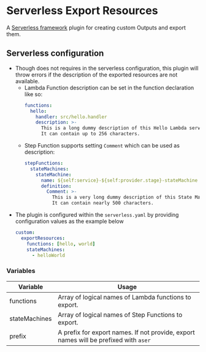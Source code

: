 # Serverless Export Resources

A [Serverless framework](https://www.serverless.com) plugin for creating custom Outputs and export them.

## Serverless configuration

- Though does not requires in the serverless configuration, this plugin will throw errors if the description of the exported resources are not available.
  - Lambda Function description can be set in the function declaration like so:
    ```yaml
    functions:
      hello:
        handler: src/hello.handler
        description: >-
          This is a long dummy description of this Hello Lambda service to test the limitation of this export value. 
          It can contain up to 256 characters.
    ```
  - Step Function supports setting `Comment` which can be used as description:
    ```yaml
    stepFunctions:
      stateMachines:
        stateMachine:
          name: ${self:service}-${self:provider.stage}-stateMachine
          definition:
            Comment: >-
              This is a very long dummy description of this State Machine service to test the limitation of this export value.
              It can contain nearly 500 characters.
    ```
- The plugin is configured within the `serverless.yaml` by providing configuration values as the example below
  ```yaml
  custom:
    exportResources:
      functions: [hello, world]
      stateMachines:
        - helloWorld
  ```

### Variables

| Variable      | Usage                                                                                |
| ------------- | ------------------------------------------------------------------------------------ |
| functions     | Array of logical names of Lambda functions to export.                                |
| stateMachines | Array of logical names of Step Functions to export.                                  |
| prefix        | A prefix for export names. If not provide, export names will be prefixed with `aser` |
